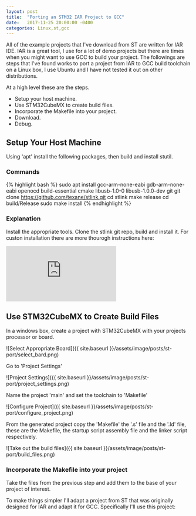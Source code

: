 ```yaml
---
layout: post
title:  "Porting an STM32 IAR Project to GCC"
date:   2017-11-25 20:00:00 -0400
categories: Linux,st,gcc
---
```


All of the example projects that I've download from ST are written for IAR IDE. IAR is a great tool, I use for a lot of demo projects but there are times when you might want to use GCC to build your project. The followings are steps that I've found works to port a project from IAR to GCC build toolchain on a Linux box, I use Ubuntu and I have not tested it out on other distributions.


At a high level these are the steps.

  * Setup your host machine.
  * Use STM32CubeMX to create build files.
  * Incorporate the Makefile into your project.
  * Download.
  * Debug.


## Setup Your Host Machine

Using 'apt' install the following packages, then build and install stutil.

### Commands

{% highlight bash %}
sudo apt install gcc-arm-none-eabi gdb-arm-none-eabi openocd build-essential cmake libusb-1.0-0 libusb-1.0.0-dev git
git clone https://github.com/texane/stlink.git
cd stlink
make release
cd build/Release
sudo make install
{% endhighlight %}

### Explanation

Install the appropriate tools. Clone the stlink git repo, build and install it. For custon installation there are more thourogh instructions here:

![STLink Build Instruction](https://github.com/texane/stlink/blob/master/doc/compiling.md)


## Use STM32CubeMX to Create Build Files


In a windows box, create a project with STM32CubeMX with your projects processor or board.

![Select Appropriate Board]({{ site.baseurl }}/assets/image/posts/st-port/select_bard.png)


Go to 'Project Settings'

![Project Settings]({{ site.baseurl }}/assets/image/posts/st-port/project_settings.png)


Name the project 'main' and set the toolchain to 'Makefile'

![Configure Project]({{ site.baseurl }}/assets/image/posts/st-port/configure_project.png)


From the generated project copy the 'Makefile' the '.s' file and the '.ld' file, these are the Makefile, the startup script assembly file and the linker script respectively.


![Take out the build files]({{ site.baseurl }}/assets/image/posts/st-port/build_files.png)



### Incorporate the Makefile into your project


Take the files from the previous step and add them to the base of your project of interest.

To make things simpler I'll adapt a project from ST that was originally designed for IAR and adapt it for GCC. Specifically I'll use this project:








